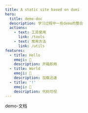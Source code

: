 ```yaml
---
title: A static site based on dumi
hero:
  title: demo-doc
  description: 学习过程中一些demo的整合
  actions:
    - text: 工具使用
      link: /tools
    - text: 常用方法
      link: /utils
features:
  - title: Hello
    emoji: 💎
    description: 开箱即用
  - title: World
    emoji: 🌈
    description: 加载迅速
  - title: '!'
    emoji: 🚀
    description: 代码可视
---
```


demo-文档
